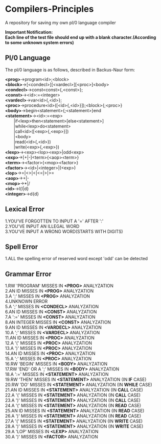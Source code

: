 # Compilers-Principles
A repository for saving my own pl/0 language compiler

**Important Notification:**<br>
**Each line of the test file should end up with a blank character.(According to some unknown system errors)**<br>

## Pl/0 Language
The pl/0 language is as follows, described in Backus-Naur form:

**&lt;prog&gt;**->program&lt;id&gt;;&lt;block&gt;<br>
**&lt;block&gt;**->[&lt;condecl&gt;][&lt;vardecl&gt;][&lt;proc&gt;]&lt;body&gt;<br>
**&lt;condecl&gt;**->const&lt;const&gt;{,&lt;const&gt;};<br>
**&lt;const&gt;**->&lt;id&gt;:=&lt;integer&gt;<br>
**&lt;vardecl&gt;**->var&lt;id&gt;{,&lt;id&gt;};<br>
**&lt;proc&gt;**->procedure&lt;id&gt;([&lt;id&gt;{,&lt;id&gt;}]);&lt;block&gt;{;&lt;proc&gt;}<br>
**&lt;body&gt;**->begin&lt;statement&gt;{;&lt;statement&gt;}end<br>
**&lt;statement&gt;**->&lt;id&gt;:=&lt;exp&gt;<br>
&emsp;&emsp;|if&lt;lexp&gt;then&lt;statement&gt;[else&lt;statement&gt;]<br>
&emsp;&emsp;|while&lt;lexp&gt;do&lt;statement&gt;<br>
&emsp;&emsp;|call&lt;id&gt;([&lt;exp&gt;{,&lt;exp&gt;}])<br>
&emsp;&emsp;|&lt;body&gt;<br>
&emsp;&emsp;|read(&lt;id&gt;{,&lt;id&gt;})<br>
&emsp;&emsp;|write(&lt;exp&gt;{,&lt;exp&gt;})<br>
**&lt;lexp&gt;**->&lt;exp&gt;&lt;lop&gt;&lt;exp&gt;|odd&lt;exp&gt;<br>
**&lt;exp&gt;**->[+|-]&lt;term&gt;{&lt;aop&gt;&lt;term&gt;}<br>
**&lt;term&gt;**->&lt;factor&gt;{&lt;mop&gt;&lt;factor&gt;}<br>
**&lt;factor&gt;**->&lt;id&gt;|&lt;integer&gt;|(&lt;exp&gt;)<br>
**&lt;lop&gt;**->=|&lt;&gt;|&lt;|&lt;=|&gt;|&gt;=<br>
**&lt;aop&gt;**->+|-<br>
**&lt;mop&gt;**->*|/<br>
**&lt;id&gt;**->l{l|d}<br>
**&lt;integer&gt;**->d{d}<br>

## Lexical Error
1.YOU'VE FORGOTTEN TO INPUT A '=' AFTER ':'<br>
2.YOU'VE INPUT AN ILLEGAL WORD<br>
3.YOU'VE INPUT A WRONG WORD(STARTS WITH DIGITS)<br>

## Spell Error
1.ALL the spelling error of reserved word except 'odd' can be detected<br>

## Grammar Error
1.RW 'PROGRAM' MISSES IN **&lt;PROG&gt;** ANALYZATION<br>
2.AN ID MISSES IN **&lt;PROG&gt;** ANALYZATION<br>
3.A ';' MISSES IN **&lt;PROG&gt;** ANALYZATION<br>
4.UNKNOWN ERROR<br>
5.A ';' MISSES IN **&lt;CONDECL&gt;** ANALYZATION<br>
6.AN ID MISSES IN **&lt;CONST&gt;** ANALYZATION<br>
7.A ':=' MISSES IN **&lt;CONST&gt;** ANALYZATION<br>
8.AN INTEGER MISSES IN **&lt;CONST&gt;** ANALYZATION<br>
9.AN ID MISSES IN **&lt;VARDECL&gt;** ANALYZATION<br>
10.A ';' MISSES IN **&lt;VARDECL&gt;** ANALYZATION<br>
11.AN ID MISSES IN **&lt;PROC&gt;** ANALYZATION<br>
12.A '(' MISSES IN **&lt;PROC&gt;** ANALYZATION<br>
13.A ')' MISSES IN **&lt;PROC&gt;** ANALYZATION<br>
14.AN ID MISSES IN **&lt;PROC&gt;** ANALYZATION<br>
15.A ';' MISSES IN **&lt;PROC&gt;** ANALYZATION<br>
16.RW 'BEGIN' MISSES IN **&lt;BODY&gt;** ANALYZATION<br>
17.RW 'END' OR A ';' MISSES IN **&lt;BODY&gt;** ANALYZATION<br>
18.A ':=' MISSES IN **&lt;STATEMENT&gt;** ANALYZATION<br>
19.RW 'THEN' MISSES IN **&lt;STATEMENT&gt;** ANALYZATION (IN **IF** CASE)<br>
20.RW 'DO' MISSES IN **&lt;STATEMENT&gt;** ANALYZATION (IN **WHILE** CASE)<br>
21.AN ID MISSES IN **&lt;STATEMENT&gt;** ANALYZATION (IN **CALL** CASE)<br>
22.A '(' MISSES IN **&lt;STATEMENT&gt;** ANALYZATION (IN **CALL** CASE)<br>
23.A ')' MISSES IN **&lt;STATEMENT&gt;** ANALYZATION (IN **CALL** CASE)<br>
24.A '(' MISSES IN **&lt;STATEMENT&gt;** ANALYZATION (IN **READ** CASE)<br>
25.AN ID MISSES IN **&lt;STATEMENT&gt;** ANALYZATION (IN **READ** CASE)<br>
26.A ')' MISSES IN **&lt;STATEMENT&gt;** ANALYZATION (IN **READ** CASE)<br>
27.A '(' MISSES IN **&lt;STATEMENT&gt;** ANALYZATION (IN **WRITE** CASE)<br>
28.A ')' MISSES IN **&lt;STATEMENT&gt;** ANALYZATION (IN **WRITE** CASE)<br>
29.A 'LOP' MISSES IN **&lt;LEXP&gt;** ANALYZATION<br>
30.A ')' MISSES IN **&lt;FACTOR&gt;** ANALYZATION<br>
